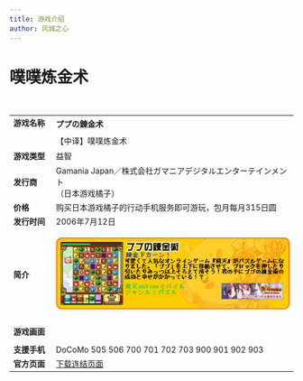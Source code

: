 ```yaml
---
title: 游戏介绍
author: 风城之心
---
```

# 噗噗炼金术

<br>

<style scoped>
  .vp-doc td {
    border: 1px solid #e2e2e3; 
    padding: 10px 15px;
}

  .vp-doc th {
    border: 1px solid #e2e2e3; 
    padding: 10px 15px;
    height:30px;
}
</style>

<table border="0" width="100%">
  <tbody><tr>
    <td width="15%"  rowspan="2"><b>游戏名称<br>
	<br>
　</b></td>
    <td ><b><span id="ctl00_ContentPlaceHolder1_lBody">ププの錬金术</span></b></td>
  </tr>
  <tr>
    <td >【中译】噗噗炼金术</td>
  </tr>
  <tr>
    <td width="15%" >
    <b>游戏类型</b></td>
    <td >益智</td>
  </tr>
  <tr>
    <td width="15%" >
    <b>发行商</b></td>
    <td >Gamania Japan／株式会社ガマニアデジタルエンターテインメント<br>
	（日本游戏橘子）</td>
  </tr>
  <tr>
    <td width="15%" ><b>价格</b></td>
    <td >购买日本游戏橘子的行动手机服务即可游玩，包月每月315日圆</td>
  </tr>
  <tr>
    <td width="15%" ><b>发行时间</b></td>
    <td >2006年7月12日</td>
  </tr>
  <tr>
    <td width="15%" ><b>简介</b></td>
    <td >

![轩辕飞猪大乱斗](../../../public/img/games/mobi/mobi006.gif) 
</td>
  </tr>
  <tr>
    <td width="15%" ><b>游戏画面</b></td>
    <td >
    <a-image src="../../../public/img/games/mobi/mobi006.jpg" width="180" />
     <a-image src="../../../public/img/games/mobi/mobi006_1.jpg" width="180" />
      <a-image src="../../../public/img/games/mobi/mobi006_2.jpg" width="180" />
    
<br>
　</td>
  </tr>
  <tr>
    <td width="15%" ><b>支援手机</b></td>
    <td >
    <span id="result_box" class="" lang="zh-TW">
	<span title="※ 対応机种：ドコモ、702(一部)、703、704、900、901、902、903、904、905(一部)、705(予定)">
	DoCoMo 505 506 700 701 702 703 900 901 902 903</span></span></td>
  </tr>
  <tr>
    <td width="15%" ><b>官方页面</b></td>
    <td >
    <a target="_blank" href="http://www.gamania.co.jp/mobile/">下载连结页面</a></td>
  </tr>
  </tbody></table>